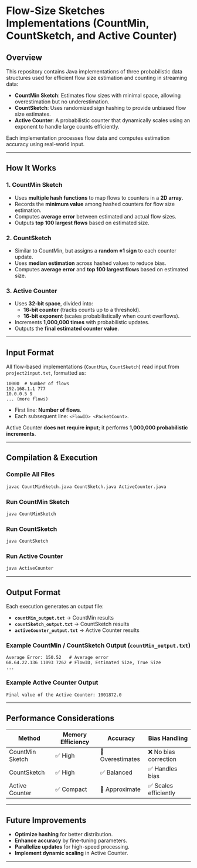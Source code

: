 # **Flow-Size Sketches Implementations (CountMin, CountSketch, and Active Counter)**

## **Overview**
This repository contains Java implementations of three probabilistic data structures used for efficient flow size estimation and counting in streaming data:

- **CountMin Sketch**: Estimates flow sizes with minimal space, allowing overestimation but no underestimation.
- **CountSketch**: Uses randomized sign hashing to provide unbiased flow size estimates.
- **Active Counter**: A probabilistic counter that dynamically scales using an exponent to handle large counts efficiently.

Each implementation processes flow data and computes estimation accuracy using real-world input.

---

## **How It Works**

### **1. CountMin Sketch**
- Uses **multiple hash functions** to map flows to counters in a **2D array**.
- Records the **minimum value** among hashed counters for flow size estimation.
- Computes **average error** between estimated and actual flow sizes.
- Outputs **top 100 largest flows** based on estimated size.

### **2. CountSketch**
- Similar to CountMin, but assigns a **random ±1 sign** to each counter update.
- Uses **median estimation** across hashed values to reduce bias.
- Computes **average error** and **top 100 largest flows** based on estimated size.

### **3. Active Counter**
- Uses **32-bit space**, divided into:
  - **16-bit counter** (tracks counts up to a threshold).
  - **16-bit exponent** (scales probabilistically when count overflows).
- Increments **1,000,000 times** with probabilistic updates.
- Outputs the **final estimated counter value**.

---

## **Input Format**
All flow-based implementations (`CountMin`, `CountSketch`) read input from `project2input.txt`, formatted as:

```
10000  # Number of flows
192.168.1.1 777
10.0.0.5 9
... (more flows)
```
- First line: **Number of flows**.
- Each subsequent line: `<FlowID> <PacketCount>`.

Active Counter **does not require input**; it performs **1,000,000 probabilistic increments**.

---

## **Compilation & Execution**

### **Compile All Files**
```bash
javac CountMinSketch.java CountSketch.java ActiveCounter.java
```

### **Run CountMin Sketch**
```bash
java CountMinSketch
```

### **Run CountSketch**
```bash
java CountSketch
```

### **Run Active Counter**
```bash
java ActiveCounter
```

---

## **Output Format**
Each execution generates an output file:
- **`countMin_output.txt`**  → CountMin results
- **`countSketch_output.txt`** → CountSketch results
- **`activeCounter_output.txt`** → Active Counter results


### **Example CountMin / CountSketch Output (`countMin_output.txt`)**
```
Average Error: 150.52   # Average error
68.64.22.136 11093 7262 # FlowID, Estimated Size, True Size
...
```

### **Example Active Counter Output**
```
Final value of the Active Counter: 1001872.0
```

---

## **Performance Considerations**
| **Method**     | **Memory Efficiency** | **Accuracy** | **Bias Handling** |
|---------------|---------------------|-------------|-----------------|
| CountMin Sketch | ✅ High               | 🔸 Overestimates  | ❌ No bias correction |
| CountSketch   | ✅ High               | ✅ Balanced | ✅ Handles bias |
| Active Counter | ✅ Compact           | 🔸 Approximate | ✅ Scales efficiently |

---

## **Future Improvements**
- **Optimize hashing** for better distribution.
- **Enhance accuracy** by fine-tuning parameters.
- **Parallelize updates** for high-speed processing.
- **Implement dynamic scaling** in Active Counter.

---
